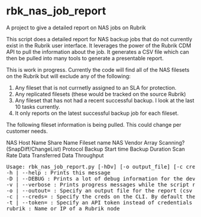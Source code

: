 # rbk_nas_job_report
A project to give a detailed report on NAS jobs on Rubrik

This script does a detailed report for NAS backup jobs that do not currently exist in the Rubrik user interface.  It leverages the power of the Rubrik CDM API to pull the information about the job.  It generates a CSV file which can then be pulled into many tools to generate a presentable report.

This is work in progress.  Currently the code will find all of the NAS filesets on the Rubrik but will exclude any of the following:

1. Any fileset that is not currnetly assigned to an SLA for protection.
2. Any replicated filesets (these would be tracked on the source Rubrik)
3. Any fileset that has not had a recent successful backup.  I look at the last 10 tasks currently.
4. It only reports on the latest successful backup job for each fileset.

The following fileset information is being pulled.  This could change per customer needs.

NAS Host Name
Share Name
Fileset name
NAS Vendor
Array Scanning?  (SnapDiff/ChangeList)
Protocol
Backup Start time
Backup Duration
Scan Rate
Data Transferred
Data Throughput

<PRE>
Usage: rbk_nas_job_report.py [-hDv] [-o output_file] [-c creds] [-t token] rubrik
-h | --help : Prints this message
-D | --DEBUG : Prints a lot of debug information for the developer
-v | --verbose : Prints progress messages while the script runs
-o | --outout= : Specify an output file for the report (csv format)
-c | --creds= : Specify the creds on the CLI. By default the user is prompted
-t | --token= : Specify an API token instead of credentials
rubrik : Name or IP of a Rubrik node
</PRE>
